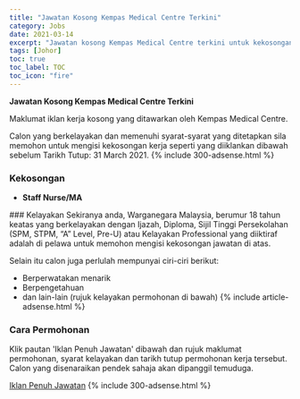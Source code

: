 ```yaml
---
title: "Jawatan Kosong Kempas Medical Centre Terkini" 
category: Jobs 
date: 2021-03-14 
excerpt: "Jawatan kosong Kempas Medical Centre terkini untuk kekosongan Staff Nurse/MA" 
tags: [Johor] 
toc: true 
toc_label: TOC 
toc_icon: "fire" 
--- 
```


**Jawatan Kosong Kempas Medical Centre Terkini**

Maklumat iklan kerja kosong yang ditawarkan oleh Kempas Medical Centre. 

Calon yang berkelayakan dan memenuhi syarat-syarat yang ditetapkan sila memohon untuk mengisi kekosongan kerja seperti yang diiklankan dibawah sebelum Tarikh Tutup: 31 March 2021. 
{% include 300-adsense.html %} 
### Kekosongan 
<ul>
<li>
<p><strong>Staff Nurse/MA</strong></p>
</li>
</ul> 
### Kelayakan 
Sekiranya anda, Warganegara Malaysia, berumur 18 tahun keatas yang berkelayakan dengan Ijazah, Diploma, Sijil Tinggi Persekolahan (SPM, STPM, “A” Level, Pre-U) atau Kelayakan Professional yang diiktiraf adalah di pelawa untuk memohon mengisi kekosongan jawatan di atas.

Selain itu calon juga perlulah mempunyai ciri-ciri berikut:
- Berperwatakan menarik
- Berpengetahuan
- dan lain-lain (rujuk kelayakan permohonan di bawah) 
{% include article-adsense.html %} 
### Cara Permohonan 
Klik pautan 'Iklan Penuh Jawatan' dibawah dan rujuk maklumat permohonan, syarat kelayakan dan tarikh tutup permohonan kerja tersebut.
Calon yang disenaraikan pendek sahaja akan dipanggil temuduga.

<a href="https://www.jobstreet.com.my/en/job/staff-nurse-ma-4488820?jobId=jobstreet-my-job-4488820&sectionRank=1&token=0~507aa760-a865-4aa9-817c-e04ed7fe7e04&searchPath=%2Fen%2Fjob-search%2Flembaga-jobs%2F&fr=SRP%20View%20In%20New%20Tab" class="btn btn--info" target="_blank" rel="nofollow noopenner">Iklan Penuh Jawatan</a> 
{% include 300-adsense.html %} 